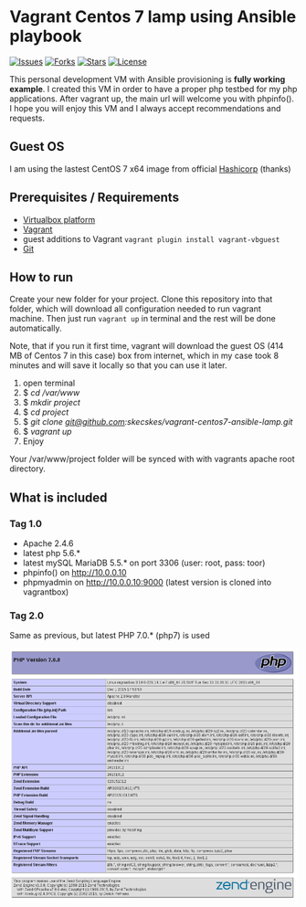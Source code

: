 Vagrant Centos 7 lamp using Ansible playbook
=========================================

[![Issues](https://img.shields.io/github/issues/skecskes/vagrant-centos7-ansible-lamp.svg?style=plastic)](https://github.com/skecskes/vagrant-centos7-ansible-lamp/issues) 
[![Forks](https://img.shields.io/github/forks/skecskes/vagrant-centos7-ansible-lamp.svg?style=plastic)](https://github.com/skecskes/vagrant-centos7-ansible-lamp/network) 
[![Stars](https://img.shields.io/github/stars/skecskes/vagrant-centos7-ansible-lamp.svg?style=plastic)](https://github.com/skecskes/vagrant-centos7-ansible-lamp/stargazers) 
[![License](https://img.shields.io/badge/license-GPLv2-blue.svg?style=plastic)](LICENSE)


This personal development VM with Ansible provisioning is **fully working example**. I created this VM in order to 
have a proper php testbed for my php applications. After vagrant up, the main url will welcome you with phpinfo(). 
I hope you will enjoy this VM and I always accept recommendations and requests.

## Guest OS

I am using the lastest CentOS 7 x64 image from official [Hashicorp](https://atlas.hashicorp.com/centos/7) (thanks)

## Prerequisites / Requirements

- [Virtualbox platform](https://www.virtualbox.org/wiki/Downloads)
- [Vagrant](https://docs.vagrantup.com/v2/installation/) 
- guest additions to Vagrant `vagrant plugin install vagrant-vbguest`
- [Git]()

## How to run

Create your new folder for your project. Clone this repository into that folder, which will download all configuration
needed to run vagrant machine. Then just run `vagrant up` in terminal and the rest will be done automatically.

Note, that if you run it first time, vagrant will download the guest OS (414 MB of Centos 7 in this case) box 
from internet, which in my case took 8 minutes and will save it locally so that you can use it later.

1. open terminal
2. $ *cd /var/www*
3. $ *mkdir project*
4. $ *cd project*
5. $ *git clone git@github.com:skecskes/vagrant-centos7-ansible-lamp.git*
6. $ *vagrant up*
7. Enjoy

Your /var/www/project folder will be synced with with vagrants apache root directory.

## What is included

### Tag 1.0

- Apache 2.4.6
- latest php 5.6.*
- latest mySQL MariaDB 5.5.* on port 3306 (user: root, pass: toor)
- phpinfo() on http://10.0.0.10
- phpmyadmin on http://10.0.0.10:9000 (latest version is cloned into vagrantbox)


### Tag 2.0

Same as previous, but latest PHP 7.0.* (php7) is used

![php7](ansible/roles/php70/php7.png)    